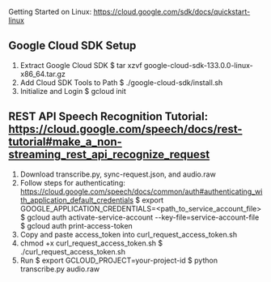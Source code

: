 Getting Started on Linux: https://cloud.google.com/sdk/docs/quickstart-linux

Google Cloud SDK Setup
----------------------
1. Extract Google Cloud SDK
   $ tar xzvf google-cloud-sdk-133.0.0-linux-x86_64.tar.gz
2. Add Cloud SDK Tools to Path
   $ ./google-cloud-sdk/install.sh
3. Initialize and Login
   $ gcloud init

   
REST API Speech Recognition Tutorial: https://cloud.google.com/speech/docs/rest-tutorial#make_a_non-streaming_rest_api_recognize_request
------------------------------------
1. Download transcribe.py, sync-request.json, and audio.raw
2. Follow steps for authenticating: https://cloud.google.com/speech/docs/common/auth#authenticating_with_application_default_credentials
   $ export GOOGLE_APPLICATION_CREDENTIALS=<path_to_service_account_file>
   $ gcloud auth activate-service-account --key-file=service-account-file
   $ gcloud auth print-access-token
3. Copy and paste access_token into curl_request_access_token.sh
4. chmod +x curl_request_access_token.sh
   $ ./curl_request_access_token.sh
5. Run
   $ export GCLOUD_PROJECT=your-project-id
   $ python transcribe.py audio.raw
